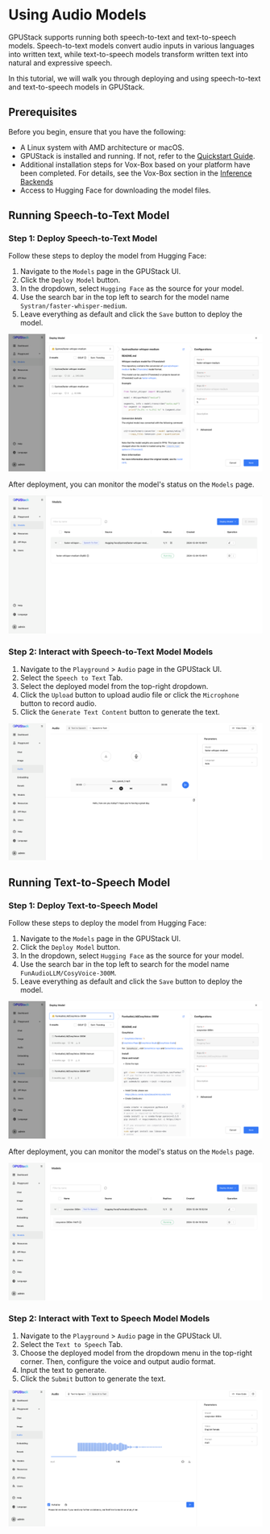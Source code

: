 # Using Audio Models

GPUStack supports running both speech-to-text and text-to-speech models. Speech-to-text models convert audio inputs in various languages into written text, while text-to-speech models transform written text into natural and expressive speech.

In this tutorial, we will walk you through deploying and using speech-to-text and text-to-speech models in GPUStack.

## Prerequisites

Before you begin, ensure that you have the following:

- A Linux system with AMD architecture or macOS.
- GPUStack is installed and running. If not, refer to the [Quickstart Guide](../quickstart.md).
- Additional installation steps for Vox-Box based on your platform have been completed. For details, see the Vox-Box section in the [Inference Backends](../user-guide/inference-backends.md)
- Access to Hugging Face for downloading the model files.

## Running Speech-to-Text Model

### Step 1: Deploy Speech-to-Text Model

Follow these steps to deploy the model from Hugging Face:

1. Navigate to the `Models` page in the GPUStack UI.
2. Click the `Deploy Model` button.
3. In the dropdown, select `Hugging Face` as the source for your model.
4. Use the search bar in the top left to search for the model name `Systran/faster-whisper-medium`.
5. Leave everything as default and click the `Save` button to deploy the model.

![Deploy Model](../assets/tutorials/using-audio-models/deploy-stt-model.png)

After deployment, you can monitor the model's status on the `Models` page.

![Model List](../assets/tutorials/using-audio-models/stt-model-list.png)

### Step 2: Interact with Speech-to-Text Model Models

1. Navigate to the `Playground` > `Audio` page in the GPUStack UI.
2. Select the `Speech to Text` Tab.
3. Select the deployed model from the top-right dropdown.
4. Click the `Upload` button to upload audio file or click the `Microphone` button to record audio.
5. Click the `Generate Text Content` button to generate the text.

![Generated](../assets/tutorials/using-audio-models/inference-stt-model.png)

## Running Text-to-Speech Model

### Step 1: Deploy Text-to-Speech Model
Follow these steps to deploy the model from Hugging Face:

1. Navigate to the `Models` page in the GPUStack UI.
2. Click the `Deploy Model` button.
3. In the dropdown, select `Hugging Face` as the source for your model.
4. Use the search bar in the top left to search for the model name `FunAudioLLM/CosyVoice-300M`.
5. Leave everything as default and click the `Save` button to deploy the model.

![Deploy Model](../assets/tutorials/using-audio-models/deploy-tts-model.png)

After deployment, you can monitor the model's status on the `Models` page.

![Model List](../assets/tutorials/using-audio-models/tts-model-list.png)

### Step 2: Interact with Text to Speech Model Models

1. Navigate to the `Playground` > `Audio` page in the GPUStack UI.
2. Select the `Text to Speech` Tab.
3. Choose the deployed model from the dropdown menu in the top-right corner. Then, configure the voice and output audio format.
4. Input the text to generate.
5. Click the `Submit` button to generate the text.

![Generated](../assets/tutorials/using-audio-models/inference-tts-model.png)
